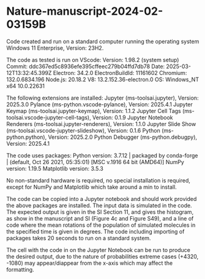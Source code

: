 # Nature-manuscript-2024-02-03159B

Code created and run on a standard computer running the operating system Windows 11 Enterprise, Version: 23H2.

The code as tested is run on VScode: 
Version: 1.98.2 (system setup)
Commit: ddc367ed5c8936efe395cffeec279b04ffd7db78
Date: 2025-03-12T13:32:45.399Z
Electron: 34.2.0
ElectronBuildId: 11161602
Chromium: 132.0.6834.196
Node.js: 20.18.2
V8: 13.2.152.36-electron.0
OS: Windows_NT x64 10.0.22631

The following extensions are installed:
Jupyter (ms-toolsai.jupyter), Version: 2025.3.0
Pylance (ms-python.vscode-pylance), Version: 2025.4.1
Jupyter Keymap (ms-toolsai.jupyter-keymap), Version: 1.1.2
Jupyter Cell Tags (ms-toolsai.vscode-jupyter-cell-tags), Version: 0.1.9
Jupyter Notebook Renderers (ms-toolsai.jupyter-renderers), Version: 1.1.0
Jupyter Slide Show (ms-toolsai.vscode-jupyter-slideshow), Version: 0.1.6
Python (ms-python.python), Version: 2025.2.0
Python Debugger (ms-python.debugpy), Version: 2025.4.1

The code uses packages:
Python version: 3.7.12 | packaged by conda-forge | (default, Oct 26 2021, 05:35:01) [MSC v.1916 64 bit (AMD64)]
NumPy version: 1.19.5
Matplotlib version: 3.5.3

No non-standard hardware is required, no special installation is required, except for NumPy and Matplotlib which take around a min to install. 

The code can be copied into a Jupyter notebook and should work provided the above packages are installed. The input data is simulated in the code. The expected output is given in the SI Section 11, and gives the histogram, as show in the manuscript and SI (Figure 4c and Figure S49), and a line of code where the mean rotations of the population of simulated molecules in the specified time is given in degrees. The code including importing of packages takes 20 seconds to run on a standard system.

The cell with the code in on the Jupyter Notebook can be run to produce the desired output, due to the nature of probabilities extreme cases (+4320, -1080) may appear/diappear from the x-axis which may affect the formatting.



